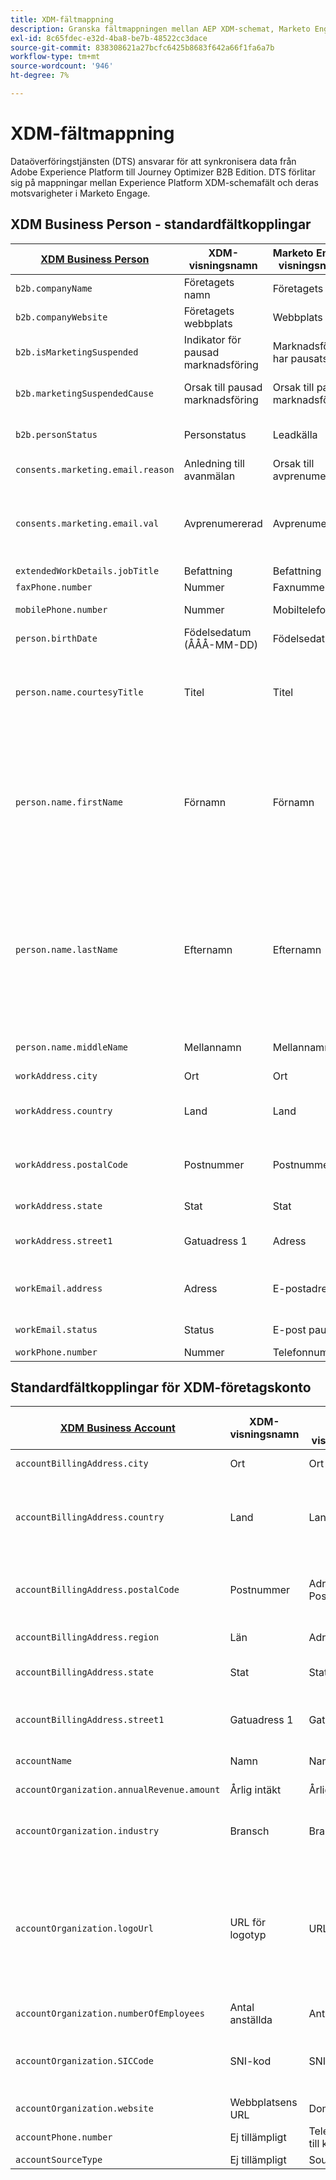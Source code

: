 ```yaml
---
title: XDM-fältmappning
description: Granska fältmappningen mellan AEP XDM-schemat, Marketo Engage och Journey Optimizer B2B Edition.
exl-id: 8c65fdec-e32d-4ba8-be7b-48522cc3dace
source-git-commit: 838308621a27bcfc6425b8683f642a66f1fa6a7b
workflow-type: tm+mt
source-wordcount: '946'
ht-degree: 7%

---
```


# XDM-fältmappning

Dataöverföringstjänsten (DTS) ansvarar för att synkronisera data från Adobe Experience Platform till Journey Optimizer B2B Edition. DTS förlitar sig på mappningar mellan Experience Platform XDM-schemafält och deras motsvarigheter i Marketo Engage.

## XDM Business Person - standardfältkopplingar

| [XDM Business Person](https://github.com/adobe/xdm/blob/master/docs/reference/mixins/profile/b2b-person-details.schema.md) | XDM-visningsnamn | Marketo Engage visningsnamn | XDM-typ | Marketo Type | XDM-beskrivning |
|------------------- |---------------------------------- |--------------------------- |-------- |------------ |--------------- |
| `b2b.companyName` | Företagets namn | Företagets namn | string | string | Namnet på det företag som en affärsman är associerad med. |
| `b2b.companyWebsite` | Företagets webbplats | Webbplats | string | url | Webbplats för det företag som en affärsman är kopplad till. |
| `b2b.isMarketingSuspended` | Indikator för pausad marknadsföring | Marknadsföring har pausats | boolesk | boolesk | Värdet anger om marknadsföringen har avbrutits för personen. |
| `b2b.marketingSuspendedCause` | Orsak till pausad marknadsföring | Orsak till pausad marknadsföring | string | string | Om marknadsföringen avbryts för personen anger denna egenskap anledningen till detta. |
| `b2b.personStatus` | Personstatus | Leadkälla | string | string | Fältregistrering av den aktuella marknadsförings-/försäljningsstatusen för personen. |
| `consents.marketing.email.reason` | Anledning till avanmälan | Orsak till avprenumeration | string | string | Orsak som är associerad med e-postavanmälan. |
| `consents.marketing.email.val` | Avprenumererad | Avprenumererad | string | boolesk | Om det är sant att prenumerera (till exempel värde = 1) anger du `consents.marketing.email.val` som (n). Om unsubscribed är false (till exempel value = 0) anger du consents.marketing.email.val som null. |
| `extendedWorkDetails.jobTitle` | Befattning | Befattning | string | string | Personens befattning. |
| `faxPhone.number` | Nummer | Faxnummer | string | telefon | Faxnummer. |
| `mobilePhone.number` | Nummer | Mobiltelefon | string | telefon | Det mobiltelefonnummer som är associerat med personen. |
| `person.birthDate` | Födelsedatum (ÅÅÅ-MM-DD) | Födelsedatum | string | datum | Det fullständiga datumet då en person föddes. YYY-MM-DD |
| `person.name.courtesyTitle` | Titel | Titel | string | string | Vanligtvis en förkortning av en persons titel, ära eller hälsningsfras. Artikeltiteln används framför det fullständiga namnet eller efternamnet i öppningstexter. Till exempel herr, fröken eller doktor |
| `person.name.firstName` | Förnamn | Förnamn | string | string | Det första segmentet i namnet i den skriftliga ordningen som oftast används på namnet. I många kulturer är det det primära personliga namnet eller förnamnet. Egenskaperna firstName och lastName har införts för att bibehålla kompatibiliteten med befintliga system som modellerar namn på ett förenklat, icke-semantiskt och icke-internationaliserbart sätt. `xdm:fullName` är alltid att föredra. |
| `person.name.lastName` | Efternamn | Efternamn | string | string | Det sista segmentet i namnet i den skriftliga ordningen som oftast används på namnet. I många kulturer är det det ärvda familjenamnet, efternamnet, patronymiskt eller matronymiskt namn. Egenskaperna firstName och lastName har införts för att bibehålla kompatibiliteten med befintliga system som modellerar namn på ett förenklat, icke-semantiskt och icke-internationaliserbart sätt. `xdm:fullName` är alltid att föredra. |
| `person.name.middleName` | Mellannamn | Mellannamn | string | telefon | Mellannamn, alternativa namn eller ytterligare namn som anges mellan förnamnet och efternamnet. |
| `workAddress.city ` | Ort | Ort | string | string | Namnet på staden. |
| `workAddress.country` | Land | Land | string | string | Namnet på det statligt administrerade territoriet. Förutom `xdm:countryCode` är det ett friformsfält som kan ha landsnamnet på vilket språk som helst. |
| `workAddress.postalCode` | Postnummer | Postnummer | string | string | Postnumret för platsen. Postnummer är inte tillgängliga för alla länder. I vissa länder innehåller den endast en del av postnumret. |
| `workAddress.state` | Stat | Stat | string | string | Namnet på tillståndet för adressen. Det är ett frihandsfält. |
| `workAddress.street1` | Gatuadress 1 | Adress | string | text | Primär information om gatuminivå, lägenhetsnummer, gatunummer och gatunamn. |
| `workEmail.address` | Adress | E-postadress | string | e-post | Den tekniska adressen, till exempel `<name@domain.com>`, som den är vanlig definierad i RFC2822 och efterföljande standarder. |
| `workEmail.status` | Status | E-post pausad | string | boolesk | En indikation på möjligheten att använda e-postadressen. |
| `workPhone.number` | Nummer | Telefonnummer | string | telefon | Telefonnummer till arbetet. |

## Standardfältkopplingar för XDM-företagskonto

| [XDM Business Account](https://github.com/adobe/xdm/blob/master/docs/reference/mixins/account/account-details.schema.md) | XDM-visningsnamn | Marketo Engage visningsnamn | XDM-typ | Marketo Engage type | XDM-beskrivning |
|------------------- |---------------------------------- |--------------------------- |-------- |------------ |--------------- |
| `accountBillingAddress.city` | Ort | Ort | string | string | Namnet på den ort som används i faktureringsadressen. |
| `accountBillingAddress.country` | Land | Land | string | string | Namnet på det myndighetsadministrerade området som används i faktureringsadressen. Förutom `xdm:countryCode` är det ett friformsfält som kan ha landsnamnet på vilket språk som helst. |
| `accountBillingAddress.postalCode` | Postnummer | Adress Postnummer | string | string | Postnummer för platsen för faktureringsadressen. Postnummer är inte tillgängliga för alla länder. I vissa länder innehåller den endast en del av postnumret. |
| `accountBillingAddress.region` | Län | Adressregion | string | string | Faktureringsadressens region, län eller distrikt. |
| `accountBillingAddress.state` | Stat | Stat | string | string | Namnet på delstat för faktureringsadressen. Det är ett frihandsfält. |
| `accountBillingAddress.street1` | Gatuadress 1 | Gatuadress 1 | string | string | Primär gatuminivåinformation för faktureringsadressen, som vanligtvis ska innehålla lägenhetsnummer, gatunummer och gatunamn. |
| `accountName` | Namn | Namn | string | string | Företagets namn. I det här fältet tillåts upp till 255 tecken. |
| `accountOrganization.annualRevenue.amount` | Årlig intäkt | Årlig intäkt | tal | valuta | Organisationens beräknade årsomsättning. |
| `accountOrganization.industry` | Bransch | Bransch | string | string | Branschen tillskrivs organisationen. Det är ett frihandsfält och du bör använda ett strukturerat värde för frågor eller egenskapen `xdm:classifier`. |
| `accountOrganization.logoUrl` | URL för logotyp | URL för logotyp | string | string | Sökväg som ska kombineras med URL:en för en Salesforce-instans (till exempel `https://yourInstance.salesforce.com/`) för att generera en URL för att begära den profil för sociala nätverk som är associerad med kontot. Den genererade URL:en returnerar en HTTP-omdirigering (kod 302) till profilbilden för det sociala nätverket för kontot. |
| `accountOrganization.numberOfEmployees` | Antal anställda | Antal anställda | heltal | heltal | Antalet anställda i organisationen. |
| `accountOrganization.SICCode` | SNI-kod | SNI-kod | string | string | The Standard Industrial Classification (SIC) code, som är en fyrsiffrig kod som kategoriserar de branscher som företagen tillhör baserat på deras affärsverksamhet. |
| `accountOrganization.website` | Webbplatsens URL | Domännamn | string | string | URL till organisationens webbplats. |
| `accountPhone.number` | Ej tillämpligt | Telefonnummer till konto | string | string | Telefonnumret som är associerat med kontot. |
| `accountSourceType` | Ej tillämpligt | Source Type | string | string | Source-typ för kontot. |
